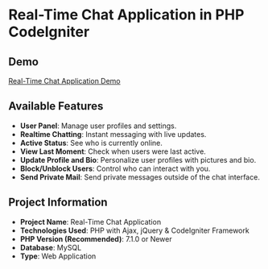 # Real-Time Chat Application in PHP CodeIgniter

## Demo
[Real-Time Chat Application Demo](http://cdn.site97.dynv6.net/rtchat-ci)

## Available Features
- **User Panel**: Manage user profiles and settings.
- **Realtime Chatting**: Instant messaging with live updates.
- **Active Status**: See who is currently online.
- **View Last Moment**: Check when users were last active.
- **Update Profile and Bio**: Personalize user profiles with pictures and bio.
- **Block/Unblock Users**: Control who can interact with you.
- **Send Private Mail**: Send private messages outside of the chat interface.

## Project Information
- **Project Name**: Real-Time Chat Application
- **Technologies Used**: PHP with Ajax, jQuery & CodeIgniter Framework
- **PHP Version (Recommended)**: 7.1.0 or Newer
- **Database**: MySQL
- **Type**: Web Application

